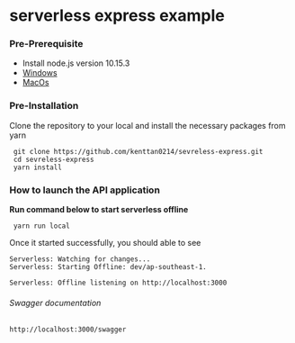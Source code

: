 # serverless express example

### Pre-Prerequisite
* Install node.js version 10.15.3
* [Windows](https://nodejs.org/dist/v10.15.3/node-v10.15.3-x64.msi)
* [MacOs](https://nodejs.org/dist/v10.15.3/node-v10.15.3.pkg)

### Pre-Installation
Clone the repository to your local and install the necessary packages from yarn
```
 git clone https://github.com/kenttan0214/sevreless-express.git
 cd sevreless-express
 yarn install
```

### How to launch the API  application

__Run command below to start serverless offline__
```
 yarn run local
```

Once it started successfully, you should able to see
```
Serverless: Watching for changes...
Serverless: Starting Offline: dev/ap-southeast-1.

Serverless: Offline listening on http://localhost:3000
```


###### Swagger documentation
```
http://localhost:3000/swagger
```
